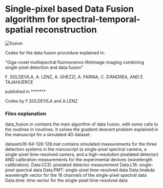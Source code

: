 # Single-pixel based Data Fusion algorithm for spectral-temporal-spatial reconstruction

![fusion](https://user-images.githubusercontent.com/19323057/117669638-68276880-b1a7-11eb-975c-fa23b8beda13.png)


Codes for the data fusion procedure explained in: 

"Giga-voxel multispectral fluorescence lifetimage imaging combining single-pixel detection and data fusion"

F. SOLDEVILA, A. LENZ, A. GHEZZI, A. FARINA, C. D’ANDREA, AND E. TAJAHUERCE

published in *******

Codes by F.SOLDEVILA and A.LENZ

### Files explanation ###

data_fusion.m contains the main algorithm of data fusion, with some calls to the routines in \routines. It solves the gradient descent problem explained in the manuscript for a simulated 4D dataset.


datasets16-64-128-128.mat contains simulated measurements for the three detection systems in the manuscript (a single-pixel spectral camera, a single-pixel time-resolved camera, and a high-resolution pixelated detector) AND calibration measurements for the experimental devices (wavelength callibration).
Data.CCD: pixelated detector measurement
Data.L16: single-pixel spectral data
Data.PMT: single-pixel time-resolved data
Data.lmabda: wavelength vector for the 16 channels of the single-pixel spectral data
Data.time: time vector for the single-pixel time-resolved data
